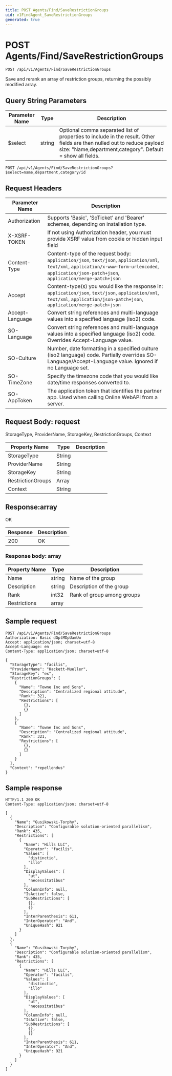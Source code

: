 ```yaml
---
title: POST Agents/Find/SaveRestrictionGroups
uid: v1FindAgent_SaveRestrictionGroups
generated: true
---
```


# POST Agents/Find/SaveRestrictionGroups

```http
POST /api/v1/Agents/Find/SaveRestrictionGroups
```

Save and rerank an array of restriction groups, returning the possibly modified array.







## Query String Parameters

| Parameter Name | Type |  Description |
|----------------|------|--------------|
| $select | string |  Optional comma separated list of properties to include in the result. Other fields are then nulled out to reduce payload size: "Name,department,category". Default = show all fields. |

```http
POST /api/v1/Agents/Find/SaveRestrictionGroups?$select=name,department,category/id
```


## Request Headers

| Parameter Name | Description |
|----------------|-------------|
| Authorization  | Supports 'Basic', 'SoTicket' and 'Bearer' schemes, depending on installation type. |
| X-XSRF-TOKEN   | If not using Authorization header, you must provide XSRF value from cookie or hidden input field |
| Content-Type | Content-type of the request body: `application/json`, `text/json`, `application/xml`, `text/xml`, `application/x-www-form-urlencoded`, `application/json-patch+json`, `application/merge-patch+json` |
| Accept         | Content-type(s) you would like the response in: `application/json`, `text/json`, `application/xml`, `text/xml`, `application/json-patch+json`, `application/merge-patch+json` |
| Accept-Language | Convert string references and multi-language values into a specified language (iso2) code. |
| SO-Language | Convert string references and multi-language values into a specified language (iso2) code. Overrides Accept-Language value. |
| SO-Culture | Number, date formatting in a specified culture (iso2 language) code. Partially overrides SO-Language/Accept-Language value. Ignored if no Language set. |
| SO-TimeZone | Specify the timezone code that you would like date/time responses converted to. |
| SO-AppToken | The application token that identifies the partner app. Used when calling Online WebAPI from a server. |

## Request Body: request 

StorageType, ProviderName, StorageKey, RestrictionGroups, Context 

| Property Name | Type |  Description |
|----------------|------|--------------|
| StorageType | String |  |
| ProviderName | String |  |
| StorageKey | String |  |
| RestrictionGroups | Array |  |
| Context | String |  |

## Response:array

OK

| Response | Description |
|----------------|-------------|
| 200 | OK |

### Response body: array

| Property Name | Type |  Description |
|----------------|------|--------------|
| Name | string | Name of the group |
| Description | string | Description of the group |
| Rank | int32 | Rank of group among groups |
| Restrictions | array |  |

## Sample request

```http!
POST /api/v1/Agents/Find/SaveRestrictionGroups
Authorization: Basic dGplMDpUamUw
Accept: application/json; charset=utf-8
Accept-Language: en
Content-Type: application/json; charset=utf-8

{
  "StorageType": "facilis",
  "ProviderName": "Hackett-Mueller",
  "StorageKey": "ex",
  "RestrictionGroups": [
    {
      "Name": "Towne Inc and Sons",
      "Description": "Centralized regional attitude",
      "Rank": 321,
      "Restrictions": [
        {},
        {}
      ]
    },
    {
      "Name": "Towne Inc and Sons",
      "Description": "Centralized regional attitude",
      "Rank": 321,
      "Restrictions": [
        {},
        {}
      ]
    }
  ],
  "Context": "repellendus"
}
```

## Sample response

```http_
HTTP/1.1 200 OK
Content-Type: application/json; charset=utf-8

[
  {
    "Name": "Gusikowski-Torphy",
    "Description": "Configurable solution-oriented parallelism",
    "Rank": 435,
    "Restrictions": [
      {
        "Name": "Hills LLC",
        "Operator": "facilis",
        "Values": [
          "distinctio",
          "illo"
        ],
        "DisplayValues": [
          "ut",
          "necessitatibus"
        ],
        "ColumnInfo": null,
        "IsActive": false,
        "SubRestrictions": [
          {},
          {}
        ],
        "InterParenthesis": 611,
        "InterOperator": "And",
        "UniqueHash": 921
      }
    ]
  },
  {
    "Name": "Gusikowski-Torphy",
    "Description": "Configurable solution-oriented parallelism",
    "Rank": 435,
    "Restrictions": [
      {
        "Name": "Hills LLC",
        "Operator": "facilis",
        "Values": [
          "distinctio",
          "illo"
        ],
        "DisplayValues": [
          "ut",
          "necessitatibus"
        ],
        "ColumnInfo": null,
        "IsActive": false,
        "SubRestrictions": [
          {},
          {}
        ],
        "InterParenthesis": 611,
        "InterOperator": "And",
        "UniqueHash": 921
      }
    ]
  }
]
```